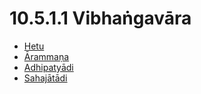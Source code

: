 

# 10.5.1.1 Vibhaṅgavāra

* [Hetu](10.5.1.1/Hetu.md)
* [Ārammaṇa](10.5.1.1/Arammana.md)
* [Adhipatyādi](10.5.1.1/Adhipatyadi.md)
* [Sahajātādi](10.5.1.1/Sahajatadi.md)



